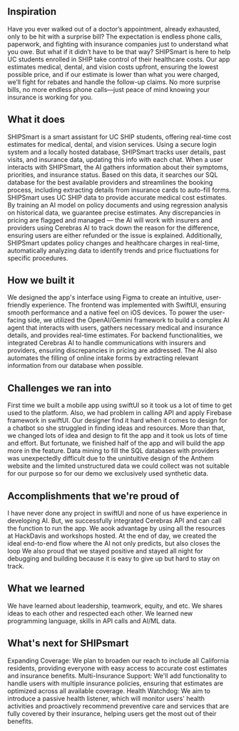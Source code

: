 ## Inspiration
Have you ever walked out of a doctor’s appointment, already exhausted, only to be hit with a surprise bill? The expectation is endless phone calls, paperwork, and fighting with insurance companies just to understand what you owe. But what if it didn’t have to be that way? SHIPSmart is here to help UC students enrolled in SHIP take control of their healthcare costs. Our app estimates medical, dental, and vision costs upfront, ensuring the lowest possible price, and if our estimate is lower than what you were charged, we’ll fight for rebates and handle the follow-up claims. No more surprise bills, no more endless phone calls—just peace of mind knowing your insurance is working for you.

## What it does
SHIPSmart is a smart assistant for UC SHIP students, offering real-time cost estimates for medical, dental, and vision services.
Using a secure login system and a locally hosted database, SHIPSmart tracks user details, past visits, and insurance data, updating this info with each chat. When a user interacts with SHIPSmart, the AI gathers information about their symptoms, priorities, and insurance status. Based on this data, it searches our SQL database for the best available providers and streamlines the booking process, including extracting details from insurance cards to auto-fill forms.
SHIPSmart uses UC SHIP data to provide accurate medical cost estimates. By training an AI model on policy documents and using regression analysis on historical data, we guarantee precise estimates. Any discrepancies in pricing are flagged and managed — the AI will work with insurers and providers using Cerebras AI to track down the reason for the difference, ensuring users are either refunded or the issue is explained.
Additionally, SHIPSmart updates policy changes and healthcare charges in real-time, automatically analyzing data to identify trends and price fluctuations for specific procedures.

## How we built it
We designed the app's interface using Figma to create an intuitive, user-friendly experience. The frontend was implemented with SwiftUI, ensuring smooth performance and a native feel on iOS devices.
To power the user-facing side, we utilized the OpenAI/Gemini framework to build a complex AI agent that interacts with users, gathers necessary medical and insurance details, and provides real-time estimates.
For backend functionalities, we integrated Cerebras AI to handle communications with insurers and providers, ensuring discrepancies in pricing are addressed. The AI also automates the filling of online intake forms by extracting relevant information from our database when possible.

## Challenges we ran into
First time we built a mobile app using swiftUI so it took us a lot of time to get used to the platform. Also, we had problem in calling API and apply Firebase framework in swiftUI. Our designer find it hard when it comes to design for a chatbot so she struggled in finding ideas and resources. More than that, we changed lots of idea and design to fit the app and it took us lots of time and effort. But fortunate, we finished half of the app and will build the app more in the feature. Data mining to fill the SQL databases with providers was unexpectedly difficult due to the unintuitive design of the Anthem website and the limited unstructured data we could collect was not suitable for our purpose so for our demo we exclusively used synthetic  data.

## Accomplishments that we're proud of
I have never done any project in swiftUI and none of us have experience in developing AI. But, we successfully integrated Cerebras API and can call the function to run the app. We aook advantage by using all the resources at HackDavis and workshops hosted. At the end of day, we created the ideal end-to-end flow where the AI not only predicts, but also closes the loop 
We also proud that we stayed positive and stayed all night for debugging and building because it is easy to give up but hard to stay on track.

## What we learned
We have learned about leadership, teamwork, equity, and etc. We shares ideas to each other and respected each other. We learned new programming language, skills in API calls and AI/ML data. 

## What's next for SHIPsmart
Expanding Coverage: We plan to broaden our reach to include all California residents, providing everyone with easy access to accurate cost estimates and insurance benefits.
Multi-Insurance Support: We'll add functionality to handle users with multiple insurance policies, ensuring that estimates are optimized across all available coverage.
Health Watchdog: We aim to introduce a passive health listener, which will monitor users' health activities and proactively recommend preventive care and services that are fully covered by their insurance, helping users get the most out of their benefits.